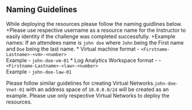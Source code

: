 

## Naming Guidelines

While deploying the resources please follow the naming guidlines below. 
    +Please use respective username as a resource name for the Instructor to easily identity if the challenge was completed successfully. 
    +Example names: If an attendees name is `john doe` where `John` being the First name and `Doe` being the last name.
      * Virtual machine format - `<Firstname-Lastname>-<vm>-<number>`  
	    Example - `john-doe-vm-01`
      * Log Analytics Workspace format - - `<Firstname-Lastname>-<law>-<number>`  
	    Example - `john-doe-law-01`
 
Please follow similar guidelines for creating Virtual Networks.`john-doe-Vnet-01` with an address space of `10.0.0.0/24` will be created as an example. Please use only respective Virtual Networks to deploy the resources. 
